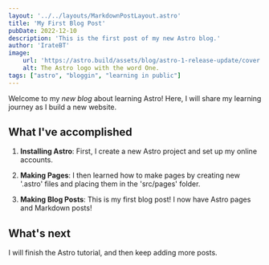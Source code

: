 ```yaml
---
layout: '../../layouts/MarkdownPostLayout.astro'
title: 'My First Blog Post'
pubDate: 2022-12-10
description: 'This is the first post of my new Astro blog.'
author: 'IrateBT'
image: 
    url: 'https://astro.build/assets/blog/astro-1-release-update/cover.jpeg'
    alt: The Astro logo with the word One.
tags: ["astro", "bloggin", "learning in public"]
---
```

Welcome to my _new blog_ about learning Astro! Here, I will share my learning journey as I build a new website.

## What I've accomplished

1. **Installing Astro**: First, I create a new Astro project and set up my online accounts.

2. **Making Pages**: I then learned how to make pages by creating new '.astro' files and placing them in the 'src/pages' folder.

3. **Making Blog Posts**: This is my first blog post! I now have Astro pages and Markdown posts!

## What's next

I will finish the Astro tutorial, and then keep adding more posts.